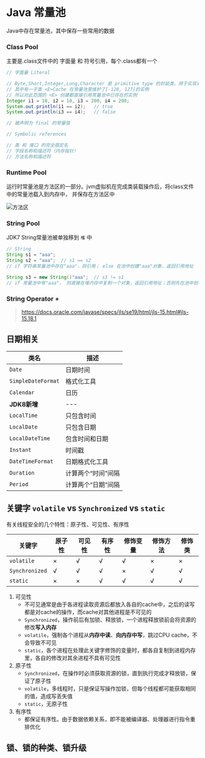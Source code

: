 # Java 常量池

Java中存在常量池，其中保存一些常用的数据

### Class Pool
主要是.class文件中的 字面量 和 符号引用，每个.class都有一个
```java
// 字面量 Literal

// Byte,Short,Integer,Long,Character 是 primitive type 的封装类，用于实现对象操作
// 其中有一子类 <E>Cache 在常量池里维护了[-128, 127]的实例
// 所以对此范围的 <E> 创建都直接引用常量池中已存在的实例
Integer i1 = 10, i2 = 10, i3 = 200, i4 = 200;   
System.out.println(i1 == i2);   // true
System.out.println(i3 == i4);   // false

// 被声明为 final 的常量值
```
```java
// Symbolic references

// 类 和 接口 的完全限定名
// 字段名称和描述符（内存指针）
// 方法名称和描述符

```
### Runtime Pool
运行时常量池是方法区的一部分。jvm虚拟机在完成类装载操作后，将class文件中的常量池载入到内存中，
并保存在方法区中

![](https://img-blog.csdnimg.cn/6fecceb4f8f544d7ae587577132a0591.png?x-oss-process=image/watermark,type_d3F5LXplbmhlaQ,shadow_50,text_Q1NETiBASVRfX2xlYXJuaW5n,size_13,color_FFFFFF,t_70,g_se,x_16 "方法区")

### String Pool
JDK7 String常量池被单独移到 `堆` 中
```java
// String
String s1 = "aaa";
String s2 = "aaa";  // s1 == s2
// if 字符串常量池中存在"aaa"，则引用； else 在池中创建"aaa"对象，返回引用地址

String s3 = new String()"aaa";  // s3 != s1
// if 常量池中有"aaa"， 则直接在堆内存中复制一个对象，返回引用地址；否则先在池中创建，然后再在堆中复制创建一个

```

### String Operator +
> https://docs.oracle.com/javase/specs/jls/se19/html/jls-15.html#jls-15.18.1

## 日期相关
| 类名                 | 描述         |
|--------------------|------------|
| `Date`             | 日期时间       |
| `SimpleDateFormat` | 格式化工具      |
| `Calendar`         | 日历         |
| **JDK8新增**         | ---        |
| `LocalTime`        | 只包含时间      |
| `LocalDate`        | 只包含日期      |
| `LocalDateTime`    | 包含时间和日期    |
| `Instant`          | 时间戳        |
| `DateTimeFormat`   | 日期格式化工具    |
| `Duration`         | 计算两个“时间”间隔 |
| `Period`           | 计算两个“日期”间隔 |

## 关键字 `volatile` vs `Synchronized` vs `static`
有关线程安全的几个特性：原子性、可见性、有序性

| 关键字            | 原子性 | 可见性 | 有序性 | 修饰变量 | 修饰方法 | 修饰类 |
|----------------|-----|-----|-----|------|------|-----|
 | `volatile`     | ×   | √   | √   | √    | ×    | ×   |
| `Synchronized` | √   | √   | √   | ×    | √    | √   |
| `static`       | ×   | ×   | √   | √    | √    | √   |

1. 可见性
   - 不可见通常是由于各进程读取资源后都放入各自的cache中，之后的读写都是对cache的操作，而cache对其他进程是不可见的
   - `Synchronized`，操作前后有加锁、释放锁，一个进程释放锁前会将资源的修改**写入内存**
   - `volatile`，强制各个进程从**内存中读**、**向内存中写**，跳过CPU cache，不会导致不可见
   - `static`，各个进程在处理此关键字修饰的变量时，都各自复制到进程内存里，各自的修改对其余进程不具有可见性
2. 原子性
   - `Synchronized`，在操作时必须获取资源的锁，直到执行完成才释放锁，保证了原子性
   - `volatile`，多线程时，只是保证写操作加锁，但每个线程都可能获取相同的值，造成写丢失值
   - `static`，无原子性
3. 有序性
   - 都保证有序性。由于数据依赖关系，即不能被编译器、处理器进行指令重排优化

## 锁、锁的种类、锁升级